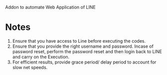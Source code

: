 Addon to automate Web Application of LINE

# Notes
1. Ensure that you have access to Line before executing the codes.
2. Ensure that you provide the right username and password. Incase of password reset, perform the password reset and then login back to LINE and carry on the Execution.
3. For efficient results, provide grace period/ delay period to account for slow net speeds. 
